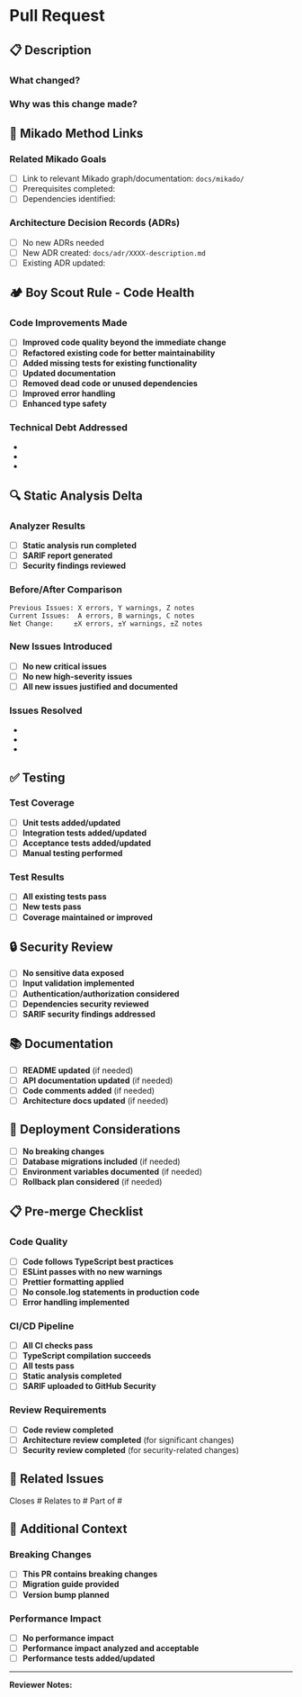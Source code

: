 # Pull Request

## 📋 Description

<!-- Provide a clear and concise description of the changes -->

### What changed?

<!-- List the main changes in this PR -->

### Why was this change made?

<!-- Explain the motivation or problem this PR solves -->

## 🔗 Mikado Method Links

<!-- Reference any Mikado method documentation or planning -->

### Related Mikado Goals

- [ ] Link to relevant Mikado graph/documentation: `docs/mikado/`
- [ ] Prerequisites completed:
- [ ] Dependencies identified:

### Architecture Decision Records (ADRs)

- [ ] No new ADRs needed
- [ ] New ADR created: `docs/adr/XXXX-description.md`
- [ ] Existing ADR updated:

## 🏕️ Boy Scout Rule - Code Health

<!-- "Leave the campground cleaner than you found it" -->

### Code Improvements Made

- [ ] **Improved code quality beyond the immediate change**
- [ ] **Refactored existing code for better maintainability**
- [ ] **Added missing tests for existing functionality**
- [ ] **Updated documentation**
- [ ] **Removed dead code or unused dependencies**
- [ ] **Improved error handling**
- [ ] **Enhanced type safety**

### Technical Debt Addressed

<!-- List any technical debt that was resolved -->

-
-
-

## 🔍 Static Analysis Delta

<!-- Static analyzer results comparison -->

### Analyzer Results

- [ ] **Static analysis run completed**
- [ ] **SARIF report generated**
- [ ] **Security findings reviewed**

### Before/After Comparison

```text
Previous Issues: X errors, Y warnings, Z notes
Current Issues:  A errors, B warnings, C notes
Net Change:     ±X errors, ±Y warnings, ±Z notes
```

### New Issues Introduced

- [ ] **No new critical issues**
- [ ] **No new high-severity issues**
- [ ] **All new issues justified and documented**

### Issues Resolved

<!-- List any static analysis issues that were fixed -->

-
-
-

## ✅ Testing

<!-- Describe the tests that verify this change -->

### Test Coverage

- [ ] **Unit tests added/updated**
- [ ] **Integration tests added/updated**
- [ ] **Acceptance tests added/updated**
- [ ] **Manual testing performed**

### Test Results

- [ ] **All existing tests pass**
- [ ] **New tests pass**
- [ ] **Coverage maintained or improved**

## 🔒 Security Review

<!-- Security considerations for this change -->

- [ ] **No sensitive data exposed**
- [ ] **Input validation implemented**
- [ ] **Authentication/authorization considered**
- [ ] **Dependencies security reviewed**
- [ ] **SARIF security findings addressed**

## 📚 Documentation

<!-- Documentation updates -->

- [ ] **README updated** (if needed)
- [ ] **API documentation updated** (if needed)
- [ ] **Code comments added** (if needed)
- [ ] **Architecture docs updated** (if needed)

## 🚀 Deployment Considerations

<!-- Any special deployment or migration considerations -->

- [ ] **No breaking changes**
- [ ] **Database migrations included** (if needed)
- [ ] **Environment variables documented** (if needed)
- [ ] **Rollback plan considered** (if needed)

## 📋 Pre-merge Checklist

### Code Quality

- [ ] **Code follows TypeScript best practices**
- [ ] **ESLint passes with no new warnings**
- [ ] **Prettier formatting applied**
- [ ] **No console.log statements in production code**
- [ ] **Error handling implemented**

### CI/CD Pipeline

- [ ] **All CI checks pass**
- [ ] **TypeScript compilation succeeds**
- [ ] **All tests pass**
- [ ] **Static analysis completed**
- [ ] **SARIF uploaded to GitHub Security**

### Review Requirements

- [ ] **Code review completed**
- [ ] **Architecture review completed** (for significant changes)
- [ ] **Security review completed** (for security-related changes)

## 🎯 Related Issues

<!-- Link any related issues -->

Closes #
Relates to #
Part of #

## 📖 Additional Context

<!-- Any additional context, screenshots, or examples -->

### Breaking Changes

- [ ] **This PR contains breaking changes**
- [ ] **Migration guide provided**
- [ ] **Version bump planned**

### Performance Impact

- [ ] **No performance impact**
- [ ] **Performance impact analyzed and acceptable**
- [ ] **Performance tests added/updated**

---

**Reviewer Notes:**

<!-- Space for reviewers to add notes during review -->
